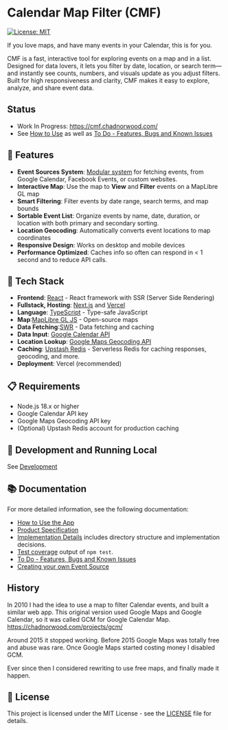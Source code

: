 # Calendar Map Filter (CMF)

[![License: MIT](https://img.shields.io/badge/License-MIT-blue.svg)](https://opensource.org/licenses/MIT)

If you love maps, and have many events in your Calendar, this is for you.

CMF is a fast, interactive tool for exploring events on a map and in a list.
Designed for data lovers, it lets you filter by date, location, or search term—and instantly see counts, numbers, and visuals update as you adjust filters.
Built for high responsiveness and clarity, CMF makes it easy to explore, analyze, and share event data.

## Status

-   Work In Progress: https://cmf.chadnorwood.com/
-   See [How to Use](docs/usage.md) as well as [To Do - Features, Bugs and Known Issues](docs/todo.md)

## 🌟 Features

-   **Event Sources System**: [Modular system](src/lib/api/eventSources/README.md) for fetching events, from Google Calendar, Facebook Events, or custom websites.
-   **Interactive Map**: Use the map to **View** and **Filter** events on a MapLibre GL map
-   **Smart Filtering**: Filter events by date range, search terms, and map bounds
-   **Sortable Event List**: Organize events by name, date, duration, or location with both primary and secondary sorting.
-   **Location Geocoding**: Automatically converts event locations to map coordinates
-   **Responsive Design**: Works on desktop and mobile devices
-   **Performance Optimized**: Caches info so often can respond in < 1 second and to reduce API calls.

## 🔗 Tech Stack

-   **Frontend**: [React](https://reactjs.org/) - React framework with SSR (Server Side Rendering)
-   **Fullstack, Hosting**: [Next.js](https://nextjs.org/) and [Vercel](https://vercel.com/docs/frameworks/nextjs)
-   **Language**: [TypeScript](https://www.typescriptlang.org/) - Type-safe JavaScript
-   **Map**:[MapLibre GL JS](https://maplibre.org/) - Open-source maps
-   **Data Fetching**:[SWR](https://swr.vercel.app/) - Data fetching and caching
-   **Data Input**: [Google Calendar API](https://developers.google.com/calendar)
-   **Location Lookup**: [Google Maps Geocoding API](https://developers.google.com/maps/documentation/geocoding/requests-geocoding)
-   **Caching**: [Upstash Redis](https://upstash.com/) - Serverless Redis for caching responses, geocoding, and more.
-   **Deployment**: Vercel (recommended)

## 📋 Requirements

-   Node.js 18.x or higher
-   Google Calendar API key
-   Google Maps Geocoding API key
-   (Optional) Upstash Redis account for production caching

## 🔧 Development and Running Local

See [Development](docs/development.md)

## 📚 Documentation

For more detailed information, see the following documentation:

-   [How to Use the App](docs/usage.md)
-   [Product Specification](docs/product.md)
-   [Implementation Details](docs/Implementation.md) includes directory structure and implementation decisions.
-   [Test coverage](docs/tests.md) output of `npm test`.
-   [To Do - Features, Bugs and Known Issues](docs/todo.md)
-   [Creating your own Event Source](src/lib/api/eventSources)

## History

In 2010 I had the idea to use a map to filter Calendar events, and built a similar web app.
This original version used Google Maps and Google Calendar, so it was called GCM for Google Calendar Map.
https://chadnorwood.com/projects/gcm/

Around 2015 it stopped working.
Before 2015 Google Maps was totally free and abuse was rare. Once Google Maps started costing money I disabled GCM.

Ever since then I considered rewriting to use free maps, and finally made it happen.

## 📄 License

This project is licensed under the MIT License - see the [LICENSE](LICENSE) file for details.
